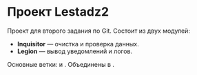 # Проект Lestadz2
Проект для второго задания по Git. Состоит из двух модулей:
- **Inquisitor** — очистка и проверка данных.
- **Legion** — вывод уведомлений и логов.

Основные ветки:  и . Объединены в .
